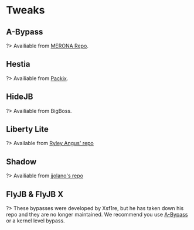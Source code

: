 # Tweaks

## A-Bypass

?> Availiable from [MERONA Repo](https://sharerepo.stkc.win/?repo=https://repo.co.kr).

## Hestia

?> Availiable from [Packix](https://sharerepo.stkc.win/?repo=https://repo.packix.com).

## HideJB

?> Availiable from BigBoss.

## Liberty Lite

?> Available from [Ryley Angus' repo](https://sharerepo.stkc.win/?repo=https://ryleyangus.com/repo)

## Shadow

?> Availiable from [jjolano's repo](https://sharerepo.stkc.win/?repo=https://ios.jjolano.me)

## FlyJB & FlyJB X

?> These bypasses were developed by Xsf1re, but he has taken down his repo and they are no longer maintained. We recommend you use [A-Bypass](#A-Bypass) or a kernel level bypass.
